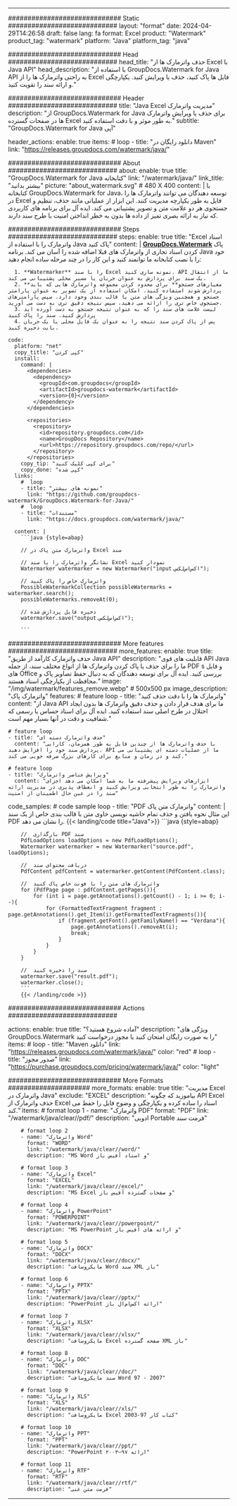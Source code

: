 
---
############################# Static ############################
layout: "format"
date:  2024-04-29T14:26:58
draft: false
lang: fa
format: Excel
product: "Watermark"
product_tag: "watermark"
platform: "Java"
platform_tag: "java"

############################# Head ############################
head_title: "حذف واترمارک ها از Excel با Java API"
head_description: "با استفاده از GroupDocs.Watermark for Java API به راحتی واترمارک ها را از Excel فایل ها پاک کنید، حذف یا ویرایش کنید. یکپارچگی و ارائه سند را تقویت کنید."

############################# Header ############################
title: "Java Excel مدیریت واترمارک" 
description: "از GroupDocs.Watermark for Java برای حذف یا ویرایش واترمارک ها در صفحات گسترده Excel به طور موثر و با دقت استفاده کنید."
subtitle: "GroupDocs.Watermark for Java آپی" 

header_actions:
  enable: true
  items:
    #  loop
    - title: "دانلود رایگان در Maven"
      link: "https://releases.groupdocs.com/watermark/java/"
      
############################# About ############################
about:
    enable: true
    title: "GroupDocs.Watermark for Java کتابخانه"
    link: "/watermark/java/"
    link_title: "بیشتر بدانید"
    picture: "about_watermark.svg" # 480 X 400
    content: |
       با کتابخانه GroupDocs.Watermark for Java، توسعه دهندگان می توانند واترمارک ها را در Excel فایل به طور یکپارچه مدیریت کنند. این ابزار از عملیاتی مانند حذف، تنظیم و جستجوی هر دو علامت متن و تصویر پشتیبانی می کند. ایده آل برای برنامه های کاربردی که نیاز به ارائه بصری تمیز از داده ها بدون به خطر انداختن امنیت یا طرح سند دارند.

############################# Steps ############################
steps:
    enable: true
    title: "Excel اسناد واترمارک را با استفاده از Java پاک کنید"
    content: |
      **[GroupDocs.Watermark](https://products.groupdocs.com/watermark/java/)** پاک کردن اسناد تجاری از واترمارک های قبلا اضافه شده را آسان می کند. برنامه Java خود را با نصب کتابخانه ما توانمند کنید و این کار را در چند مرحله ساده انجام دهید:
      
      1. **Watermarker** را با سند Excel نمونه سازی کنید. API ما از انتقال یک سند برای پردازش به عنوان جریان یا مسیر محلی پشتیبانی می کند.
      2. **معیارهای جستجو** برای محدود کردن مجموعه واترمارک هایی که باید پردازش شوند استفاده کنید. امکان استفاده از یک تصویر به عنوان پارامتر جستجو و همچنین ویژگی های متن یا قالب بندی وجود دارد. سپس پارامترهای جستجوی خاص تری را ارائه می دهید، سپس نتیجه دقیق تری به دست می آورید.
      3. لیست علامت های سند را که به عنوان نتیجه جستجو به دست آورده اید پردازش کنید. سند را پاک کنید
      4. پس از پاک کردن سند نتیجه را به عنوان یک فایل محلی یا یک جریان بایت ذخیره کنید.
   
    code:
      platform: "net"
      copy_title: "کپی کردن"
      install:
        command: |
          <dependencies>
            <dependency>
              <groupId>com.groupdocs</groupId>
              <artifactId>groupdocs-watermark</artifactId>
              <version>{0}</version>
            </dependency>
          </dependencies>

          <repositories>
            <repository>
              <id>repository.groupdocs.com</id>
              <name>GroupDocs Repository</name>
              <url>https://repository.groupdocs.com/repo/</url>
            </repository>
          </repositories>
        copy_tip: "برای کپی کلیک کنید"
        copy_done: "کپی شده"
      links:
        #  loop
        - title: "نمونه های بیشتر"
          link: "https://github.com/groupdocs-watermark/GroupDocs.Watermark-for-Java/"
        #  loop
        - title: "مستندات"
          link: "https://docs.groupdocs.com/watermark/java/"
          
      content: |
        ```java {style=abap}

        // واترمارک متن پاک در Excel سند

        // نشانگر واترمارک را با سند Excel نمودار کنید
        Watermarker watermarker = new Watermarker("input.اکس‌اس‌لکس");
        
        // واترمارک خاص را پاک کنید
        PossibleWatermarkCollection possibleWatermarks = watermarker.search();
        possibleWatermarks.removeAt(0);

        // ذخیره فایل پردازش شده
        watermarker.save("output.اکس‌اس‌لکس");
        
        ```    
        
############################# More features ############################
more_features:
  enable: true
  title: "حذف واترمارک کارآمد از طریق Java API"
  description: "قابلیت های قوی API Java ما را برای حذف یا پاک کردن واترمارک ها از انواع مختلف سند، از جمله PDF s و فایل های Office بررسی کنید. ایده آل برای توسعه دهندگان که به دنبال حفظ تصاویر پاک و محافظت از یکپارچگی اسناد هستند."
  image: "/img/watermark/features_remove.webp" # 500x500 px
  image_description: "واترمارک پاک"
  features:
    # feature loop
    - title: "واترمارک ها را با دقت حذف کنید"
      content: "از Java API ما برای هدف قرار دادن و حذف دقیق واترمارک ها بدون ایجاد اختلال در طرح اصلی سند استفاده کنید. ایده آل برای اسناد حساس یا رسمی که شفافیت و دقت در آنها بسیار مهم است."

    # feature loop
    - title: "حذف واترمارک دسته ای"
      content: "با حذف واترمارک ها از چندین فایل به طور همزمان، کارایی پردازش سند خود را افزایش دهید. API ما از عملیات دسته ای پشتیبانی می کند و در زمان و منابع برای کارهای بزرگ صرفه جویی می کند."

    # feature loop
    - title: "ویرایش عناصر واترمارک"
      content: "ابزارهای ویرایش پیشرفته ما به شما امکان می دهد اجزای واترمارک را به طور انتخابی ویرایش کنید و انعطاف پذیری در مدیریت ارائه سند را در عین حال اطمینان از امنیت"
      
  code_samples:
    # code sample loop
    - title: "PDF واترمارک متن پاک"
      content: |
        این مثال نحوه یافتن و حذف تمام حاشیه نویسی حاوی متن با قالب بندی خاص از یک سند PDF را نشان می دهد.
        {{< landing/code title="Java">}}
        ```java {style=abap}
        
        //  بارگذاری PDF سند
        PdfLoadOptions loadOptions = new PdfLoadOptions();
        Watermarker watermarker = new Watermarker("source.pdf", loadOptions);

        //  دریافت محتوای سند
        PdfContent pdfContent = watermarker.getContent(PdfContent.class);

        //  واترمارک های متن را با فونت خاص پاک کنید
        for (PdfPage page : pdfContent.getPages()){
            for (int i = page.getAnnotations().getCount() - 1; i >= 0; i--){
                for (FormattedTextFragment fragment : page.getAnnotations().get_Item(i).getFormattedTextFragments()){
                    if (fragment.getFont().getFamilyName() == "Verdana"){
                        page.getAnnotations().removeAt(i);
                        break;
                    }
                }
            }
        }

        //  سند را ذخیره کنید
        watermarker.save("result.pdf");
        watermarker.close();
        ```
        {{< /landing/code >}}


############################# Actions ############################

actions:
  enable: true
  title: "آماده شروع هستید؟"
  description: "ویژگی های GroupDocs.Watermark را به صورت رایگان امتحان کنید یا مجوز درخواست کنید"
  items:
    #  loop
    - title: "Maven دانلود"
      link: "https://releases.groupdocs.com/watermark/java/"
      color: "red"
        #  loop
    - title: "صدور مجوز"
      link: "https://purchase.groupdocs.com/pricing/watermark/java/"
      color: "light"


############################# More Formats #####################
more_formats:
    enable: true
    title: "مدیریت Excel واترمارک در Java"
    exclude: "EXCEL"
    description: "بیاموزید که چگونه API Excel حذف واترمارک از Excel اسناد را ساده کرده و یکپارچگی و وضوح فایل را حفظ می کند."
    items: 
        # format loop 1
        - name: "واترمارک PDF"
          format: "PDF"
          link: "/watermark/java/clear//pdf/"
          description: "ادوبی Portable فرمت سند"

        # format loop 2
        - name: "واترمارک Word"
          format: "WORD"
          link: "/watermark/java/clear//word/"
          description: "MS Word و اسناد آفیس باز"
          
        # format loop 3
        - name: "واترمارک Excel"
          format: "EXCEL"
          link: "/watermark/java/clear//excel/"
          description: "MS Excel و صفحات گسترده آفیس باز"

        # format loop 4
        - name: "واترمارک PowerPoint"
          format: "POWERPOINT"
          link: "/watermark/java/clear//powerpoint/"
          description: "MS PowerPoint و ارائه های آفیس باز"

        # format loop 5
        - name: "واترمارک DOCX"
          format: "DOCX"
          link: "/watermark/java/clear//docx/"
          description: "مایکروسافت Word سند XML باز"
          
        # format loop 6
        - name: "واترمارک PPTX"
          format: "PPTX"
          link: "/watermark/java/clear//pptx/"
          description: "PowerPoint ارائه اکس‌ام‌ال باز"
          
        # format loop 7
        - name: "واترمارک XLSX"
          format: "XLSX"
          link: "/watermark/java/clear//xlsx/"
          description: "مایکروسافت Excel صفحه گسترده XML باز"

        # format loop 8
        - name: "واترمارک DOC"
          format: "DOC"
          link: "/watermark/java/clear//doc/"
          description: "سند مایکروسافت Word 97 - 2007"

        # format loop 9
        - name: "واترمارک XLS"
          format: "XLS"
          link: "/watermark/java/clear//xls/"
          description: "مایکروسافت Excel کتاب کار 97-2003"

        # format loop 10
        - name: "واترمارک PPT"
          format: "PPT"
          link: "/watermark/java/clear//ppt/"
          description: "PowerPoint ارائه ۹۷—۲۰۰۳"

        # format loop 11
        - name: "واترمارک RTF"
          format: "RTF"
          link: "/watermark/java/clear//rtf/"
          description: "فرمت متن غنی"

---